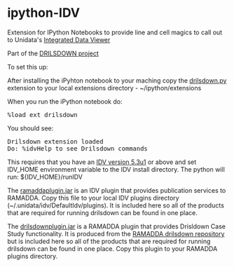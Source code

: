 # ipython-IDV

Extension for IPython Notebooks to provide line and cell magics to call out to Unidata's [Integrated Data Viewer](https://github.com/Unidata/IDV) 

Part of the [DRILSDOWN project](https://github.com/Unidata/drilsdown)

To set this up:

After installing the iPyhton notebook to your maching copy the [drilsdown.py](https://github.com/Unidata/ipython-IDV/blob/master/drilsdown.py) extension to your local extensions directory -
~/ipython/extensions

When you run the iPython notebook do:

<pre>
%load_ext drilsdown
</pre>

You should see:

<pre>
Drilsdown extension loaded
Do: %idvHelp to see Drilsdown commands
</pre>

This requires that you have an [IDV version 5.3u1](http://www.unidata.ucar.edu/software/idv/nightly/) or above and set IDV_HOME environment variable to the IDV install directory. The python will run:
${IDV_HOME}/runIDV


The [ramaddaplugin.jar](https://github.com/Unidata/ipython-IDV/blob/master/ramaddaplugin.jar) is an IDV plugin that provides publication services to RAMADDA. Copy this file to your local IDV plugins directory (~/.unidata/idv/DefaultIdv/plugins). It is included here so all of the products that are required for running drilsdown can be found in 
one place.

The [drilsdownplugin.jar](https://github.com/Unidata/ipython-IDV/blob/master/drilsdownplugin.jar)  is a RAMADDA plugin that provides Drisldown Case Study functionality. It is produced from the [RAMADDA drilsdown repository](https://github.com/Unidata/drilsdown) but is included here so all of the products that are required for running drilsdown can be found in one place. Copy this plugin to your RAMADDA plugins directory.



